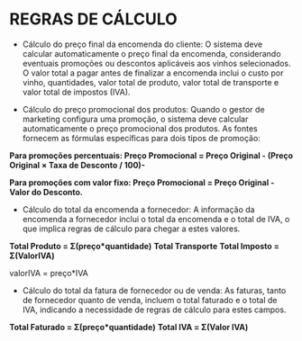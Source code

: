# REGRAS DE CÁLCULO

  - Cálculo do preço final da encomenda do cliente: O sistema deve calcular automaticamente o preço final da encomenda, considerando eventuais promoções ou descontos aplicáveis aos vinhos selecionados. O valor total a pagar antes de finalizar a encomenda inclui o custo por vinho, quantidades, valor total de produto, valor total de transporte e valor total de impostos (IVA).

  - Cálculo do preço promocional dos produtos: Quando o gestor de marketing configura uma promoção, o sistema deve calcular automaticamente o preço promocional dos produtos. As fontes fornecem as fórmulas específicas para dois tipos de promoção:

**Para promoções percentuais: Preço Promocional = Preço Original - (Preço Original × Taxa de Desconto / 100)-**

**Para promoções com valor fixo: Preço Promocional = Preço Original - Valor do Desconto.**

  - Cálculo do total da encomenda a fornecedor: A informação da encomenda a fornecedor inclui o total da encomenda e o total de IVA, o que implica regras de cálculo para chegar a estes valores.

**Total Produto = Σ(preço*quantidade)**
**Total Transporte**
**Total Imposto = Σ(ValorIVA)**

valorIVA = preço*IVA

  - Cálculo do total da fatura de fornecedor ou de venda: As faturas, tanto de fornecedor quanto de venda, incluem o total faturado e o total de IVA, indicando a necessidade de regras de cálculo para estes campos.

**Total Faturado = Σ(preço*quantidade)**
**Total IVA = Σ(Valor IVA)**
